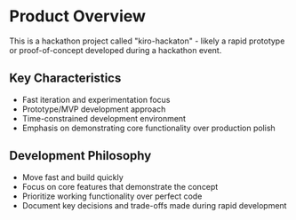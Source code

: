 # Product Overview

This is a hackathon project called "kiro-hackaton" - likely a rapid prototype or proof-of-concept developed during a hackathon event.

## Key Characteristics
- Fast iteration and experimentation focus
- Prototype/MVP development approach
- Time-constrained development environment
- Emphasis on demonstrating core functionality over production polish

## Development Philosophy
- Move fast and build quickly
- Focus on core features that demonstrate the concept
- Prioritize working functionality over perfect code
- Document key decisions and trade-offs made during rapid development